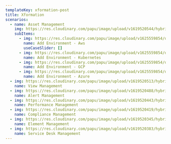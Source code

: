 ```yaml
---
templateKey: xformation-post
title: Xformation
scenarios:
  - name: Asset Management
    img: https://res.cloudinary.com/papu/image/upload/v1619520544/hybrid-cloud/Public_Cloud_Partnership_sn3buf.png
    subItems:
      - img: https://res.cloudinary.com/papu/image/upload/v1625559854/data_j7mjvr.svg
        name: Add Environment - Aws
        useCaseSlider: []
      - img: https://res.cloudinary.com/papu/image/upload/v1625559854/data_j7mjvr.svg
        name: Add Environment - Kubernetes
      - img: https://res.cloudinary.com/papu/image/upload/v1625559854/data_j7mjvr.svg
        name: Add Environment - GCP
      - img: https://res.cloudinary.com/papu/image/upload/v1625559854/data_j7mjvr.svg
        name: Add Environment - Azure
  - img: https://res.cloudinary.com/papu/image/upload/v1619520513/hybrid-cloud/Extreme_Automation_ewfqaf.png
    name: View Management
  - img: https://res.cloudinary.com/papu/image/upload/v1619520488/hybrid-cloud/Compliance_Security_rng4yo.png
    name: Alert Management
  - img: https://res.cloudinary.com/papu/image/upload/v1619520443/hybrid-cloud/Single_Control_plane_iznjg0.png
    name: Performance Management
  - img: https://res.cloudinary.com/papu/image/upload/v1619520419/hybrid-cloud/E2E_Solution_cjkjsr.png
    name: Compliance Management
  - img: https://res.cloudinary.com/papu/image/upload/v1619520345/hybrid-cloud/Experience_iege6d.png
    name: Element Management
  - img: https://res.cloudinary.com/papu/image/upload/v1619520383/hybrid-cloud/Expertise_cobi7k.png
    name: Service Desk Management
---
```

